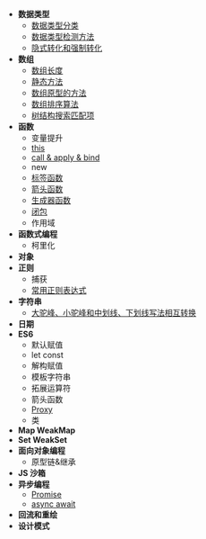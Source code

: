 - **数据类型**
  - [数据类型分类](./data-type/classification.md)
  - [数据类型检测方法](./data-type/judge-type.md)
  - [隐式转化和强制转化](./data-type/type-turn.md)
- **数组**
  - [数组长度](./array/length.md)
  - [静态方法](./array/static-functions.md)
  - [数组原型的方法](./array/instance-functions.md)
  - [数组排序算法](./array/sort/index.md)
  - [树结构搜索匹配项](./array/tree-search.js)
- **函数**
  - 变量提升
  - [this](./function/this.md)
  - [call & apply & bind](./function/call-apply-bind.md)
  - new
  - [标签函数](./function/tag-function.md)
  - [箭头函数](./function/arrow-function.md)
  - [生成器函数](./function/generator-function.md)
  - [闭包](./function/clusure.md)
  - 作用域
- **函数式编程**
  - 柯里化
- **对象**
- **正则**
  - 捕获
  - [常用正则表达式](./regexp/common-regexp.md)
- **字符串**
  - [大驼峰、小驼峰和中划线、下划线写法相互转换](./string/toCamel.js)
- **日期**
- **ES6**
  - 默认赋值
  - let const
  - 解构赋值
  - 模板字符串
  - 拓展运算符
  - 箭头函数
  - [Proxy](./proxy/index.md)
  - 类
- **Map WeakMap**
- **Set WeakSet**
- **面向对象编程**
  - 原型链&继承
- **JS 沙箱**
- **异步编程**
  - [Promise](./async-programming/promise.md)
  - [async await](./async-programming/async-await.md)
- **回流和重绘**
- **设计模式**
